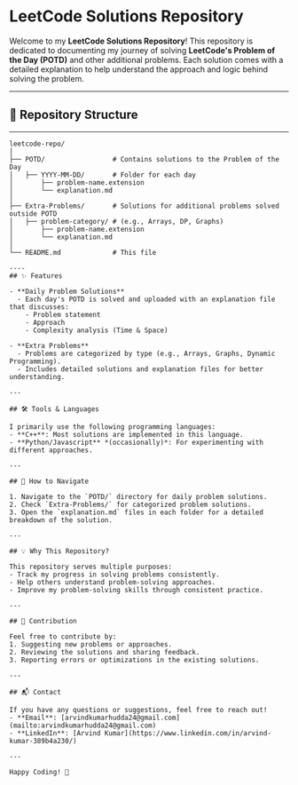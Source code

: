 # LeetCode Solutions Repository  

Welcome to my **LeetCode Solutions Repository**! This repository is dedicated to documenting my journey of solving **LeetCode's Problem of the Day (POTD)** and other additional problems. Each solution comes with a detailed explanation to help understand the approach and logic behind solving the problem.


---

## 📂 Repository Structure  
---
```plaintext
leetcode-repo/  
│  
├── POTD/                 # Contains solutions to the Problem of the Day  
│   ├── YYYY-MM-DD/       # Folder for each day  
│       ├── problem-name.extension  
│       └── explanation.md  
│  
├── Extra-Problems/       # Solutions for additional problems solved outside POTD  
│   ├── problem-category/ # (e.g., Arrays, DP, Graphs)  
│       ├── problem-name.extension  
│       └── explanation.md  
│  
└── README.md             # This file

----
## ✨ Features  

- **Daily Problem Solutions**  
  - Each day's POTD is solved and uploaded with an explanation file that discusses:  
    - Problem statement  
    - Approach  
    - Complexity analysis (Time & Space)  

- **Extra Problems**  
  - Problems are categorized by type (e.g., Arrays, Graphs, Dynamic Programming).  
  - Includes detailed solutions and explanation files for better understanding.  

---

## 🛠️ Tools & Languages  

I primarily use the following programming languages:  
- **C++**: Most solutions are implemented in this language.  
- **Python/Javascript** *(occasionally)*: For experimenting with different approaches.  

---

## 📖 How to Navigate  

1. Navigate to the `POTD/` directory for daily problem solutions.  
2. Check `Extra-Problems/` for categorized problem solutions.  
3. Open the `explanation.md` files in each folder for a detailed breakdown of the solution.  

---

## 💡 Why This Repository?  

This repository serves multiple purposes:  
- Track my progress in solving problems consistently.  
- Help others understand problem-solving approaches.  
- Improve my problem-solving skills through consistent practice.  

---

## 🤝 Contribution  

Feel free to contribute by:  
1. Suggesting new problems or approaches.  
2. Reviewing the solutions and sharing feedback.  
3. Reporting errors or optimizations in the existing solutions.  

---

## 📬 Contact  

If you have any questions or suggestions, feel free to reach out!  
- **Email**: [arvindkumarhudda24@gmail.com](mailto:arvindkumarhudda24@gmail.com)  
- **LinkedIn**: [Arvind Kumar](https://www.linkedin.com/in/arvind-kumar-389b4a230/)  

---

Happy Coding! 🚀

